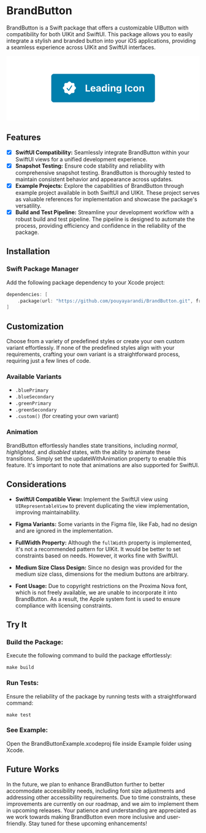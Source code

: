 # BrandButton

BrandButton is a Swift package that offers a customizable UIButton with compatibility for both UIKit and SwiftUI. 
This package allows you to easily integrate a stylish and branded button into your iOS applications, providing a seamless experience across UIKit and SwiftUI interfaces.

![Snapshot](Tests/BrandButtonTests/__Snapshots__/BrandButtonTests/testBrandButton_LeadingIcon.1.png)

## Features

- [x] **SwiftUI Compatibility:** Seamlessly integrate BrandButton within your SwiftUI views for a unified development experience.
- [x] **Snapshot Testing:** Ensure code stability and reliability with comprehensive snapshot testing. 
BrandButton is thoroughly tested to maintain consistent behavior and appearance across updates.
- [x] **Example Projects:** Explore the capabilities of BrandButton through example project available in both SwiftUI and UIKit. 
These project serves as valuable references for implementation and showcase the package's versatility.
- [x] **Build and Test Pipeline:** Streamline your development workflow with a robust build and test pipeline. 
The pipeline is designed to automate the process, providing efficiency and confidence in the reliability of the package.

## Installation

### Swift Package Manager

Add the following package dependency to your Xcode project:

```swift
dependencies: [
    .package(url: "https://github.com/pouyayarandi/BrandButton.git", from: "1.0.0")
]
```

## Customization

Choose from a variety of predefined styles or create your own custom variant effortlessly. 
If none of the predefined styles align with your requirements, 
crafting your own variant is a straightforward process, requiring just a few lines of code.

### Available Variants

- `.bluePrimary`
- `.blueSecondary`
- `.greenPrimary`
- `.greenSecondary`
- `.custom()` (for creating your own variant)

### Animation

BrandButton effortlessly handles state transitions, including *normal*, *highlighted*, and *disabled* states, with the ability to animate these transitions. 
Simply set the updateWithAnimation property to enable this feature. 
It's important to note that animations are also supported for SwiftUI.

## Considerations

- **SwiftUI Compatible View:** Implement the SwiftUI view using `UIRepresentableView` to prevent duplicating the view implementation, improving maintainability.

- **Figma Variants:** Some variants in the Figma file, like Fab, had no design and are ignored in the implementation.

- **FullWidth Property:** Although the `fullWidth` property is implemented, it's not a recommended pattern for UIKit.
  It would be better to set constraints based on needs. However, it works fine with SwiftUI.

- **Medium Size Class Design:** Since no design was provided for the medium size class, dimensions for the medium buttons are arbitrary.

- **Font Usage:** Due to copyright restrictions on the Proxima Nova font, which is not freely available, we are unable to incorporate it into BrandButton.
  As a result, the Apple system font is used to ensure compliance with licensing constraints.

## Try It

### Build the Package:

Execute the following command to build the package effortlessly:

```
make build
```

### Run Tests:

Ensure the reliability of the package by running tests with a straightforward command:

```
make test
```

### See Example:

Open the BrandButtonExample.xcodeproj file inside Example folder using Xcode.

## Future Works

In the future, we plan to enhance BrandButton further to better accommodate accessibility needs, 
including font size adjustments and addressing other accessibility requirements. Due to time constraints, 
these improvements are currently on our roadmap, and we aim to implement them in upcoming releases. 
Your patience and understanding are appreciated as we work towards making BrandButton even more inclusive and user-friendly. 
Stay tuned for these upcoming enhancements!

